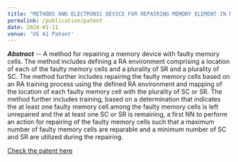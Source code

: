 ```yaml
---
title: "METHODS AND ELECTRONIC DEVICE FOR REPAIRING MEMORY ELEMENT IN MEMORY DEVICE"
permalink: /publication/patent
date: 2024-01-11
venue: 'US A1 Patent'
---
```


_**Abstract**_ -- A method for repairing a memory device with faulty memory cells. The method includes defining a RA environment comprising a location of each of the faulty memory cells and a plurality of SR and a plurality of SC. The method further includes repairing the faulty memory cells based on an RA training process using the defined RA environment and mapping of the location of each faulty memory cell with the plurality of SC or SR. The method further includes training, based on a determination that indicates the at least one faulty memory cell among the faulty memory cells is left unrepaired and the at least one SC or SR is remaining, a first NN to perform an action for repairing of the faulty memory cells such that a maximum number of faulty memory cells are reparable and a minimum number of SC and SR are utilized during the repairing.

[Check the patent here](https://patentcenter.uspto.gov/applications/18218893/)




